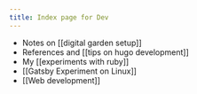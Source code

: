 ```yaml
---
title: Index page for Dev
---
```


- Notes on [[digital garden setup]]
- References and [[tips on hugo development]]
- My [[experiments with ruby]]
- [[Gatsby Experiment on Linux]]
- [[Web development]]
